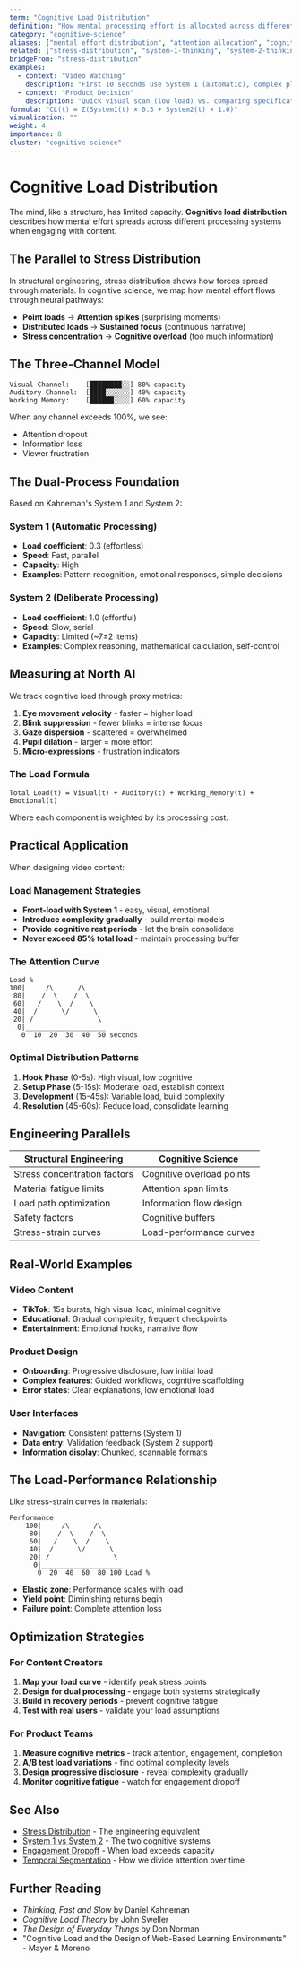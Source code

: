 ```yaml
---
term: "Cognitive Load Distribution"
definition: "How mental processing effort is allocated across different cognitive systems over time"
category: "cognitive-science"
aliases: ["mental effort distribution", "attention allocation", "cognitive resource management"]
related: ["stress-distribution", "system-1-thinking", "system-2-thinking", "dual-process-theory"]
bridgeFrom: "stress-distribution"
examples:
  - context: "Video Watching"
    description: "First 10 seconds use System 1 (automatic), complex plot points trigger System 2 (deliberate)"
  - context: "Product Decision"
    description: "Quick visual scan (low load) vs. comparing specifications (high load)"
formula: "CL(t) = Σ(System1(t) × 0.3 + System2(t) × 1.0)"
visualization: ""
weight: 4
importance: 8
cluster: "cognitive-science"
---
```


# Cognitive Load Distribution

The mind, like a structure, has limited capacity. **Cognitive load distribution** describes how mental effort spreads across different processing systems when engaging with content.

## The Parallel to Stress Distribution

In structural engineering, stress distribution shows how forces spread through materials. In cognitive science, we map how mental effort flows through neural pathways:

- **Point loads** → **Attention spikes** (surprising moments)
- **Distributed loads** → **Sustained focus** (continuous narrative)
- **Stress concentration** → **Cognitive overload** (too much information)

## The Three-Channel Model

```
Visual Channel:    [████████░░] 80% capacity
Auditory Channel:  [████░░░░░░] 40% capacity  
Working Memory:    [██████░░░░] 60% capacity
```

When any channel exceeds 100%, we see:
- Attention dropout
- Information loss
- Viewer frustration

## The Dual-Process Foundation

Based on Kahneman's System 1 and System 2:

### System 1 (Automatic Processing)
- **Load coefficient**: 0.3 (effortless)
- **Speed**: Fast, parallel
- **Capacity**: High
- **Examples**: Pattern recognition, emotional responses, simple decisions

### System 2 (Deliberate Processing)
- **Load coefficient**: 1.0 (effortful)
- **Speed**: Slow, serial
- **Capacity**: Limited (~7±2 items)
- **Examples**: Complex reasoning, mathematical calculation, self-control

## Measuring at North AI

We track cognitive load through proxy metrics:

1. **Eye movement velocity** - faster = higher load
2. **Blink suppression** - fewer blinks = intense focus
3. **Gaze dispersion** - scattered = overwhelmed
4. **Pupil dilation** - larger = more effort
5. **Micro-expressions** - frustration indicators

### The Load Formula

```
Total Load(t) = Visual(t) + Auditory(t) + Working_Memory(t) + Emotional(t)
```

Where each component is weighted by its processing cost.

## Practical Application

When designing video content:

### Load Management Strategies
- **Front-load with System 1** - easy, visual, emotional
- **Introduce complexity gradually** - build mental models
- **Provide cognitive rest periods** - let the brain consolidate
- **Never exceed 85% total load** - maintain processing buffer

### The Attention Curve
```
Load %
100|     /\      /\
 80|    /  \    /  \
 60|   /    \  /    \
 40|  /      \/      \
 20| /                \
  0|____________________
   0  10  20  30  40  50 seconds
```

### Optimal Distribution Patterns

1. **Hook Phase** (0-5s): High visual, low cognitive
2. **Setup Phase** (5-15s): Moderate load, establish context
3. **Development** (15-45s): Variable load, build complexity
4. **Resolution** (45-60s): Reduce load, consolidate learning

## Engineering Parallels

| Structural Engineering | Cognitive Science |
|----------------------|-------------------|
| Stress concentration factors | Cognitive overload points |
| Material fatigue limits | Attention span limits |
| Load path optimization | Information flow design |
| Safety factors | Cognitive buffers |
| Stress-strain curves | Load-performance curves |

## Real-World Examples

### Video Content
- **TikTok**: 15s bursts, high visual load, minimal cognitive
- **Educational**: Gradual complexity, frequent checkpoints
- **Entertainment**: Emotional hooks, narrative flow

### Product Design
- **Onboarding**: Progressive disclosure, low initial load
- **Complex features**: Guided workflows, cognitive scaffolding
- **Error states**: Clear explanations, low emotional load

### User Interfaces
- **Navigation**: Consistent patterns (System 1)
- **Data entry**: Validation feedback (System 2 support)
- **Information display**: Chunked, scannable formats

## The Load-Performance Relationship

Like stress-strain curves in materials:

```
Performance
    100|     /\      /\
     80|    /  \    /  \
     60|   /    \  /    \
     40|  /      \/      \
     20| /                \
      0|____________________
       0  20  40  60  80 100 Load %
```

- **Elastic zone**: Performance scales with load
- **Yield point**: Diminishing returns begin
- **Failure point**: Complete attention loss

## Optimization Strategies

### For Content Creators
1. **Map your load curve** - identify peak stress points
2. **Design for dual processing** - engage both systems strategically
3. **Build in recovery periods** - prevent cognitive fatigue
4. **Test with real users** - validate your load assumptions

### For Product Teams
1. **Measure cognitive metrics** - track attention, engagement, completion
2. **A/B test load variations** - find optimal complexity levels
3. **Design progressive disclosure** - reveal complexity gradually
4. **Monitor cognitive fatigue** - watch for engagement dropoff

## See Also

- [Stress Distribution](/concepts/stress-distribution) - The engineering equivalent
- [System 1 vs System 2](/concepts/dual-process-theory) - The two cognitive systems
- [Engagement Dropoff](/concepts/engagement-dropoff) - When load exceeds capacity
- [Temporal Segmentation](/concepts/temporal-segmentation) - How we divide attention over time

## Further Reading

- *Thinking, Fast and Slow* by Daniel Kahneman
- *Cognitive Load Theory* by John Sweller
- *The Design of Everyday Things* by Don Norman
- "Cognitive Load and the Design of Web-Based Learning Environments" - Mayer & Moreno
